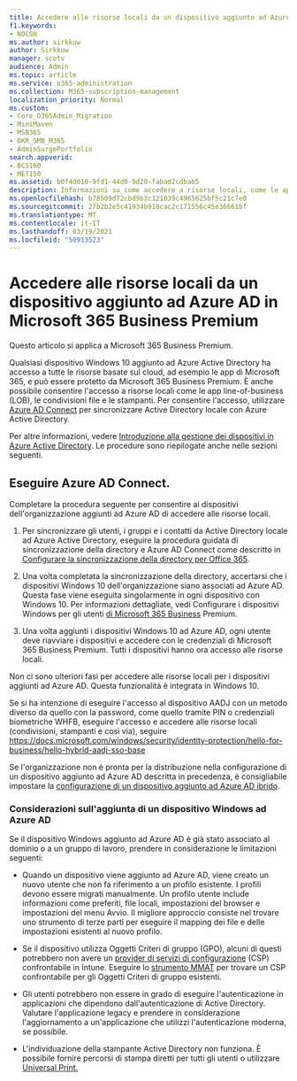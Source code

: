 ```yaml
---
title: Accedere alle risorse locali da un dispositivo aggiunto ad Azure AD in Microsoft 365 Business
f1.keywords:
- NOCSH
ms.author: sirkkuw
author: Sirkkuw
manager: scotv
audience: Admin
ms.topic: article
ms.service: o365-administration
ms.collection: M365-subscription-management
localization_priority: Normal
ms.custom:
- Core_O365Admin_Migration
- MiniMaven
- MSB365
- OKR_SMB_M365
- AdminSurgePortfolio
search.appverid:
- BCS160
- MET150
ms.assetid: b0f4d010-9fd1-44d0-9d20-fabad2cdbab5
description: Informazioni su come accedere a risorse locali, come le app line-of-business, le condivisioni file e le stampanti, da un dispositivo Windows 10 aggiunto ad Azure Active Directory.
ms.openlocfilehash: b78509d72cbd9b3c121039c4965625bf5c21c7e0
ms.sourcegitcommit: 27b2b2e5c41934b918cac2c171556c45e36661bf
ms.translationtype: MT
ms.contentlocale: it-IT
ms.lasthandoff: 03/19/2021
ms.locfileid: "50913523"
---
```

# <a name="access-on-premises-resources-from-an-azure-ad-joined-device-in-microsoft-365-business-premium"></a>Accedere alle risorse locali da un dispositivo aggiunto ad Azure AD in Microsoft 365 Business Premium

Questo articolo si applica a Microsoft 365 Business Premium.

Qualsiasi dispositivo Windows 10 aggiunto ad Azure Active Directory ha accesso a tutte le risorse basate sul cloud, ad esempio le app di Microsoft 365, e può essere protetto da Microsoft 365 Business Premium. È anche possibile consentire l'accesso a risorse locali come le app line-of-business (LOB), le condivisioni file e le stampanti. Per consentire l'accesso, utilizzare [Azure AD Connect](/azure/active-directory/connect/active-directory-aadconnect) per sincronizzare Active Directory locale con Azure Active Directory. 

Per altre informazioni, vedere [Introduzione alla gestione dei dispositivi in Azure Active Directory](/azure/active-directory/device-management-introduction).
Le procedure sono riepilogate anche nelle sezioni seguenti.
 
## <a name="run-azure-ad-connect"></a>Eseguire Azure AD Connect.

Completare la procedura seguente per consentire ai dispositivi dell'organizzazione aggiunti ad Azure AD di accedere alle risorse locali.
  
1. Per sincronizzare gli utenti, i gruppi e i contatti da Active Directory locale ad Azure Active Directory, eseguire la procedura guidata di sincronizzazione della directory e Azure AD Connect come descritto in [Configurare la sincronizzazione della directory per Office 365](../enterprise/set-up-directory-synchronization.md).
    
2. Una volta completata la sincronizzazione della directory, accertarsi che i dispositivi Windows 10 dell'organizzazione siano associati ad Azure AD. Questa fase viene eseguita singolarmente in ogni dispositivo con Windows 10. Per informazioni dettagliate, vedi Configurare i dispositivi Windows per gli utenti [di Microsoft 365 Business](set-up-windows-devices.md) Premium. 
    
3. Una volta aggiunti i dispositivi Windows 10 ad Azure AD, ogni utente deve riavviare i dispositivi e accedere con le credenziali di Microsoft 365 Business Premium. Tutti i dispositivi hanno ora accesso alle risorse locali.
    
Non ci sono ulteriori fasi per accedere alle risorse locali per i dispositivi aggiunti ad Azure AD. Questa funzionalità è integrata in Windows 10. 

Se si ha intenzione di eseguire l'accesso al dispositivo AADJ con un metodo diverso da quello con la password, come quello tramite PIN o credenziali biometriche WHFB, eseguire l'accesso e accedere alle risorse locali (condivisioni, stampanti e così via), seguire https://docs.microsoft.com/windows/security/identity-protection/hello-for-business/hello-hybrid-aadj-sso-base
  
Se l'organizzazione non è pronta per la distribuzione nella configurazione di un dispositivo aggiunto ad Azure AD descritta in precedenza, è consigliabile impostare la [configurazione di un dispositivo aggiunto ad Azure AD ibrido](manage-windows-devices.md).
  
### <a name="considerations-when-you-join-windows-devices-to-azure-ad"></a>Considerazioni sull'aggiunta di un dispositivo Windows ad Azure AD

Se il dispositivo Windows aggiunto ad Azure AD è già stato associato al dominio o a un gruppo di lavoro, prendere in considerazione le limitazioni seguenti:
  
- Quando un dispositivo viene aggiunto ad Azure AD, viene creato un nuovo utente che non fa riferimento a un profilo esistente. I profili devono essere migrati manualmente. Un profilo utente include informazioni come preferiti, file locali, impostazioni del browser e impostazioni del menu Avvio. Il migliore approccio consiste nel trovare uno strumento di terze parti per eseguire il mapping dei file e delle impostazioni esistenti al nuovo profilo.

- Se il dispositivo utilizza Oggetti Criteri di gruppo (GPO), alcuni di questi potrebbero non avere un [provider di servizi di configurazione](/windows/configuration/provisioning-packages/how-it-pros-can-use-configuration-service-providers) (CSP) confrontabile in Intune. Eseguire lo [strumento MMAT](https://www.microsoft.com/download/details.aspx?id=45520) per trovare un CSP confrontabile per gli Oggetti Criteri di gruppo esistenti.

- Gli utenti potrebbero non essere in grado di eseguire l'autenticazione in applicazioni che dipendono dall'autenticazione di Active Directory. Valutare l'applicazione legacy e prendere in considerazione l'aggiornamento a un'applicazione che utilizzi l'autenticazione moderna, se possibile.

- L'individuazione della stampante Active Directory non funziona. È possibile fornire percorsi di stampa diretti per tutti gli utenti o utilizzare [Universal Print.](/universal-print/)